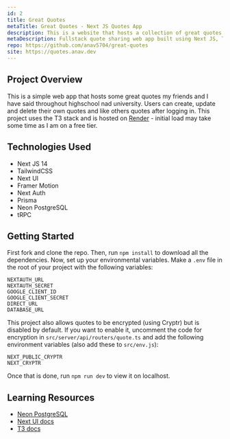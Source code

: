 ```yaml
---
id: 2
title: Great Quotes
metaTitle: Great Quotes - Next JS Quotes App
description: This is a website that hosts a collection of great quotes said by my great friends throughout highschool and university. They talk too much and I needed to preserve their words.
metaDescription: Fullstack quote sharing web app built using Next JS, TailwindCSS, Prisma & Drizzle and Postgres (Neon) with the frontend and backend hosted on Vercel.
repo: https://github.com/anav5704/great-quotes
site: https://quotes.anav.dev
---
```


## Project Overview

This is a simple web app that hosts some great quotes my friends and I have said throughout highschool nad university. Users can create, update and delete their own quotes and like others quotes after logging in. This project uses the T3 stack and is hosted on [Render](https://render.com) - initial load may take some time as I am on a free tier.

## Technologies Used

-   Next JS 14
-   TailwindCSS
-   Next UI
-   Framer Motion
-   Next Auth
-   Prisma
-   Neon PostgreSQL
-   tRPC

## Getting Started

First fork and clone the repo. Then, run `npm install` to download all the dependencies. Now, set up your environmental variables. Make a `.env` file in the root of your project with the following variables:

```
NEXTAUTH_URL
NEXTAUTH_SECRET
GOOGLE_CLIENT_ID
GOOGLE_CLIENT_SECRET
DIRECT_URL
DATABASE_URL
```

This project also allows quotes to be encrypted (using Cryptr) but is disabled by default. If you want to enable it, uncomment the code for encryption in `src/server/api/routers/quote.ts` and add the following environment variables (also add these to `src/env.js`):

```
NEXT_PUBLIC_CRYPTR
NEXT_CRYPTR
```

Once that is done, run `npm run dev` to view it on localhost.

## Learning Resources

-   [Neon PostgreSQL](https://neon.tech/)
-   [Next UI docs](https://www.youtube.com/watch?v=Kz0srrlecRQ&t=719s)
-   [T3 docs](https://t3.gg/)
